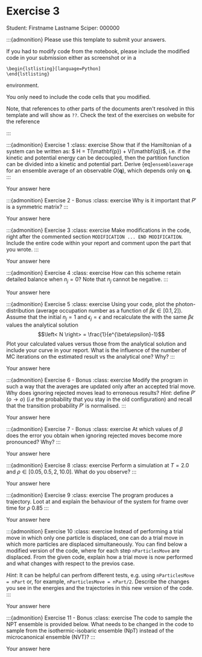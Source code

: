 # Exercise 3

Student:  Firstname Lastname    Sciper: 000000

:::{admonition} Please use this template to submit your answers. 

If you had to modify code from the notebook, please include the modified code in your submission either as screenshot or in a 

```
\begin{lstlisting}[language=Python]
\end{lstlisting}
```


environment. 

You only need to include the code cells that you modified.

Note, that references to other parts of the documents aren't resolved in this template and will show as `??`. Check the text of the exercises on website for the reference

:::

:::{admonition} Exercise 1
:class: exercise
Show that if the Hamiltonian of a system can be written as: $ H = T(\mathbf{p}) + V(\mathbf{q})$, 
i.e. if the kinetic and potential energy can be decoupled, then the partition function can be divided into a kinetic and potential part. Derive {eq}`ensembleaverage` for an ensemble average of an observable $O(\mathbf{q})$, which depends only on $\mathbf{q}$.
:::

Your answer here

:::{admonition} Exercise 2 - Bonus
:class: exercise
Why is it important that $P'$ is a symmetric matrix?
:::

Your answer here

:::{admonition} Exercise 3
:class: exercise
Make modifications in the code, right after the commented section `MODIFICATION ... END MODIFICATION`. Include the entire code within your report and comment upon the part that you wrote.
:::

Your answer here

:::{admonition} Exercise 4
:class: exercise
How can this scheme retain detailed balance when $n_j = 0$? Note that $n_j$  cannot be negative.
:::

Your answer here

:::{admonition} Exercise 5
:class: exercise
Using your code, plot the photon-distribution (average occupation number as a function of $\beta\epsilon\in[0.1,2]$). 
Assume that the initial $n_j =1$ and $\epsilon_j=\epsilon$ and recalculate the with the same $\beta\epsilon$ values the analytical solution
    $$\left< N \right> = \frac{1}{e^{\beta\epsilon}-1}$$
Plot your calculated values versus those from the analytical solution and include your curve in your report. What is the influence of the number of MC iterations on the estimated result vs the analytical one? Why?
:::

Your answer here

:::{admonition} Exercise 6 - Bonus
:class: exercise
Modify the program in such a way that the averages are updated only after an accepted trial move. Why does ignoring rejected moves lead to erroneous results? *Hint*: define $P'(o \rightarrow o)$ (*i.e*  the probability that you stay in the old configuration) and recall that the transition probability $P'$ is normalised.
:::

Your answer here

:::{admonition} Exercise 7 - Bonus
:class: exercise
At which values of $\beta$ does the error you obtain when ignoring rejected moves become more pronounced? Why?
:::

Your answer here

:::{admonition} Exercise 8
:class: exercise
Perform a simulation at $T = 2.0$ and $\rho \in [0.05, 0.5, 2, 10.0]$. What do you observe?
:::

Your answer here

:::{admonition} Exercise 9
:class: exercise
The program produces a trajectory. Loot at and explain the behaviour of the system for frame over time for $\rho$ 0.85
:::

Your answer here

:::{admonition} Exercise 10
:class: exercise
Instead of performing a trial move in which only one particle is displaced, one can do a trial move in which more particles are
 displaced simultaneously. You can find below a modified version of the code, where for each step `nParticlesMove` are displaced. 
From the given code, explain how a trial move is now performed and what changes with respect to the previos case. 
    
*Hint*: It can be helpful can perfrom different tests, e.g. using `nParticlesMove = nPart` or, for example, `nParticlesMove = nPart/2`. Describe the changes you see in the energies and the trajectories in this new version of the code. 
:::

Your answer here

:::{admonition} Exercise 11 - Bonus
:class: exercise
The code to sample the NPT ensemble is provided below. What needs to be changed in the code to sample from the isothermic-isobaric ensemble (NpT) instead of the microcanonical ensemble (NVT)?
:::

Your answer here